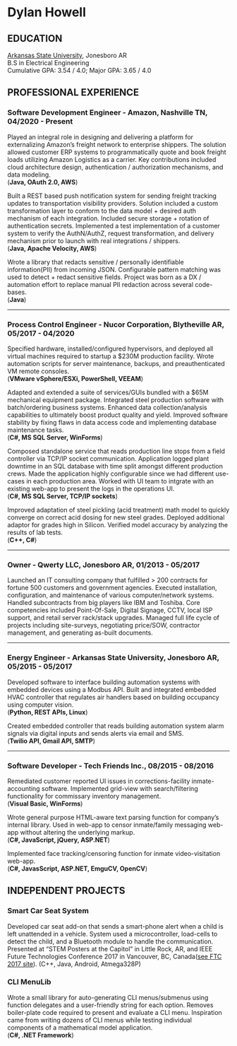 # Dylan Howell

## EDUCATION  
[Arkansas State University](https://www.astate.edu/), Jonesboro AR  
B.S in Electrical Engineering  
Cumulative GPA: 3.54 / 4.0; Major GPA: 3.65 / 4.0

## PROFESSIONAL EXPERIENCE

### Software Development Engineer - Amazon, Nashville TN, 04/2020 - Present
Played an integral role in designing and delivering a platform for externalizing Amazon’s freight network to enterprise shippers. The solution allowed customer ERP systems to programmatically quote and book freight loads utilizing Amazon Logistics as a carrier. Key contributions included cloud architecture design, authentication / authorization mechanisms, and data modeling.  
(**Java, OAuth 2.0, AWS**)

Built a REST based push notification system for sending freight tracking updates to transportation visibility providers. Solution included a custom transformation layer to conform to the data model + desired auth mechanism of each integration. Included secure storage + rotation of authentication secrets. Implemented a test implementation of a customer system to verify the AuthN/AuthZ, request transformation, and delivery mechanism prior to launch with real integrations / shippers.  
(**Java, Apache Velocity, AWS**)

Wrote a library that redacts sensitive / personally identifiable information(PII) from incoming JSON. Configurable pattern matching was used to detect + redact sensitive fields. Project was born as a DX / automation effort to replace manual PII redaction across several code-bases.  
(**Java**)

---

### Process Control Engineer - Nucor Corporation, Blytheville AR, 05/2017 - 04/2020
Specified hardware, installed/configured hypervisors, and deployed all virtual machines required to startup a $230M production facility. Wrote automation scripts for server maintenance, backups, and preauthenticated VM remote consoles.  
(**VMware vSphere/ESXi, PowerShell, VEEAM**)

Adapted and extended a suite of services/GUIs bundled with a $65M mechanical equipment package. Integrated steel production software with batch/ordering business systems. Enhanced data collection/analysis capabilities to ultimately boost product quality and yield. Improved software stability by fixing flaws in data access code and implementing database maintenance tasks.  
(**C#, MS SQL Server, WinForms**)

Composed standalone service that reads production line stops from a field controller via TCP/IP socket communication. Application logged plant downtime in an SQL database with time split amongst different production crews. Made the application highly configurable since we had different use-cases in each production area. Worked with UI team to intgrate with an existing web-app to present the logs in the operations UI.  
(**C#, MS SQL Server, TCP/IP sockets**)

Improved adaptation of steel pickling (acid treatment) math model to quickly converge on correct acid dosing for new steel grades. Deployed additional adaptor for grades high in Silicon. Verified model accuracy by analyzing the results of lab tests.  
(**C++, C#**)

---

### Owner - Qwerty LLC, Jonesboro AR, 01/2013 - 05/2017
Launched an IT consulting company that fulfilled > 200 contracts for fortune 500 customers and government agencies. Executed installation, configuration, and maintenance of various computer/network systems. Handled subcontracts from big players like IBM and Toshiba. Core competencies included Point-Of-Sale, Digital Signage, CCTV, local ISP support, and retail server rack/stack upgrades. Managed full life cycle of projects including site-surveys, negotiating price/SOW, contractor management, and generating as-built documents. 

---

### Energy Engineer - Arkansas State University, Jonesboro AR, 05/2015 - 05/2017
Developed software to interface building automation systems with embedded devices using a Modbus API. Built and integrated embedded HVAC controller that regulates air handlers based on building occupancy using computer vision.  
(**Python, REST APIs, Linux**)

Created embedded controller that reads building automation system alarm signals via digital inputs and sends alerts via email and SMS.  
(**Twilio API, Gmail API, SMTP**)

---

### Software Developer - Tech Friends Inc., 08/2015 - 08/2016
Remediated customer reported UI issues in corrections-facility inmate-accounting software. Implemented grid-view with search/filtering functionality for commissary inventory management.  
(**Visual Basic, WinForms**)

Wrote general purpose HTML-aware text parsing function for company’s internal library. Used in web-app to censor inmate/family messaging web-app without altering the underlying markup.  
(**C#, JavaScript, jQuery, ASP.NET**)

Implemented face tracking/censoring function for inmate video-visitation web-app.  
(**C#, JavasScript, ASP.NET, EmguCV, OpenCV**)

## INDEPENDENT PROJECTS

### Smart Car Seat System
Developed car seat add-on that sends a smart-phone alert when a child is left unattended in a vehicle. System used a microcontroller, load-cells to detect the child, and a Bluetooth module to handle the communication. Presented at “STEM Posters at the Capitol” in Little Rock, AR, and IEEE Future Technologies Conference 2017 in Vancouver, BC, Canada([see FTC 2017 site](https://saiconference.com/Conferences/FTC2017)). (C++, Java, Android, Atmega328P)

### CLI MenuLib
Wrote a small library for auto-generating CLI menus/submenus using function delegates and a user-friendly string for each option. Removes boiler-plate code required to present and evaluate a CLI menu. Inspiration came from writing dozens of CLI menus while testing individual components of a mathematical model application.  
(**C#, .NET Framework**)
